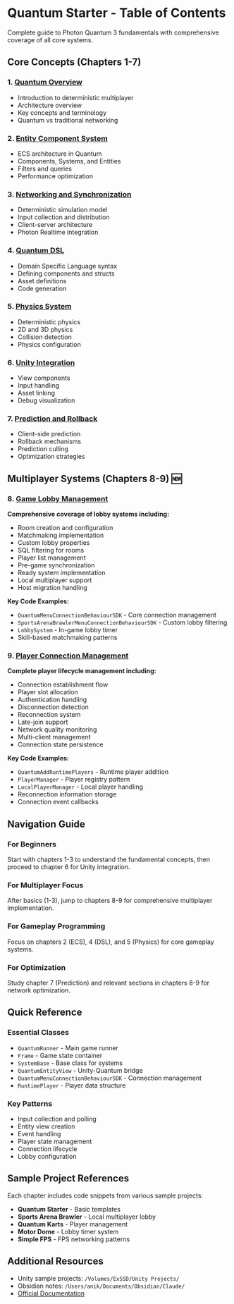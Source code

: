 # Quantum Starter - Table of Contents

Complete guide to Photon Quantum 3 fundamentals with comprehensive coverage of all core systems.

## Core Concepts (Chapters 1-7)

### 1. [Quantum Overview](01_Quantum_Overview.md)
- Introduction to deterministic multiplayer
- Architecture overview
- Key concepts and terminology
- Quantum vs traditional networking

### 2. [Entity Component System](02_Entity_Component_System.md)
- ECS architecture in Quantum
- Components, Systems, and Entities
- Filters and queries
- Performance optimization

### 3. [Networking and Synchronization](03_Networking_and_Synchronization.md)
- Deterministic simulation model
- Input collection and distribution
- Client-server architecture
- Photon Realtime integration

### 4. [Quantum DSL](04_Quantum_DSL.md)
- Domain Specific Language syntax
- Defining components and structs
- Asset definitions
- Code generation

### 5. [Physics System](05_Physics_System.md)
- Deterministic physics
- 2D and 3D physics
- Collision detection
- Physics configuration

### 6. [Unity Integration](06_Unity_Integration.md)
- View components
- Input handling
- Asset linking
- Debug visualization

### 7. [Prediction and Rollback](07_Prediction_and_Rollback.md)
- Client-side prediction
- Rollback mechanisms
- Prediction culling
- Optimization strategies

## Multiplayer Systems (Chapters 8-9) 🆕

### 8. [Game Lobby Management](08_Game_Lobby_Management.md) 
**Comprehensive coverage of lobby systems including:**
- Room creation and configuration
- Matchmaking implementation
- Custom lobby properties
- SQL filtering for rooms
- Player list management
- Pre-game synchronization
- Ready system implementation
- Local multiplayer support
- Host migration handling

**Key Code Examples:**
- `QuantumMenuConnectionBehaviourSDK` - Core connection management
- `SportsArenaBrawlerMenuConnectionBehaviourSDK` - Custom lobby filtering
- `LobbySystem` - In-game lobby timer
- Skill-based matchmaking patterns

### 9. [Player Connection Management](09_Player_Connection_Management.md)
**Complete player lifecycle management including:**
- Connection establishment flow
- Player slot allocation
- Authentication handling
- Disconnection detection
- Reconnection system
- Late-join support
- Network quality monitoring
- Multi-client management
- Connection state persistence

**Key Code Examples:**
- `QuantumAddRuntimePlayers` - Runtime player addition
- `PlayerManager` - Player registry pattern
- `LocalPlayerManager` - Local player handling
- Reconnection information storage
- Connection event callbacks

## Navigation Guide

### For Beginners
Start with chapters 1-3 to understand the fundamental concepts, then proceed to chapter 6 for Unity integration.

### For Multiplayer Focus
After basics (1-3), jump to chapters 8-9 for comprehensive multiplayer implementation.

### For Gameplay Programming
Focus on chapters 2 (ECS), 4 (DSL), and 5 (Physics) for core gameplay systems.

### For Optimization
Study chapter 7 (Prediction) and relevant sections in chapters 8-9 for network optimization.

## Quick Reference

### Essential Classes
- `QuantumRunner` - Main game runner
- `Frame` - Game state container
- `SystemBase` - Base class for systems
- `QuantumEntityView` - Unity-Quantum bridge
- `QuantumMenuConnectionBehaviourSDK` - Connection management
- `RuntimePlayer` - Player data structure

### Key Patterns
- Input collection and polling
- Entity view creation
- Event handling
- Player state management
- Connection lifecycle
- Lobby configuration

## Sample Project References

Each chapter includes code snippets from various sample projects:
- **Quantum Starter** - Basic templates
- **Sports Arena Brawler** - Local multiplayer lobby
- **Quantum Karts** - Player management
- **Motor Dome** - Lobby timer system
- **Simple FPS** - FPS networking patterns

## Additional Resources

- Unity sample projects: `/Volumes/ExSSD/Unity Projects/`
- Obsidian notes: `/Users/anik/Documents/Obsidian/Claude/`
- [Official Documentation](https://doc.photonengine.com/quantum/v3)
